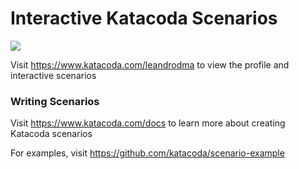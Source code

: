 # Interactive Katacoda Scenarios

[![](http://shields.katacoda.com/katacoda/leandrodma/count.svg)](https://www.katacoda.com/leandrodma "Get your profile on Katacoda.com")

Visit https://www.katacoda.com/leandrodma to view the profile and interactive scenarios

### Writing Scenarios
Visit https://www.katacoda.com/docs to learn more about creating Katacoda scenarios

For examples, visit https://github.com/katacoda/scenario-example
